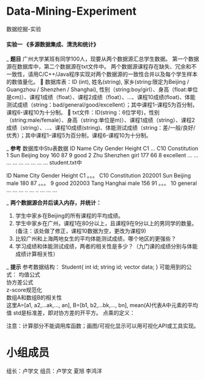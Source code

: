 # Data-Mining-Experiment
数据挖掘-实验

#### 实验一 《多源数据集成、清洗和统计》

_ **题目**
广州大学某班有同学100人，现要从两个数据源汇总学生数据。
第一个数据源在数据库中，第二个数据源在txt文件中。
两个数据源课程存在缺失、冗余和不一致性，请用C/C++/Java程序实现对两个数据源的一致性合并以及每个学生样本的数值量化。
	数据库表：ID (int),  姓名(string), 家乡(string:限定为Beijing / Guangzhou / Shenzhen / Shanghai), 性别（string:boy/girl）、身高（float:单位是cm)）、课程1成绩（float）、课程2成绩（float）、...、课程10成绩(float)、体能测试成绩（string：bad/general/good/excellent）；其中课程1-课程5为百分制，课程6-课程10为十分制。
	txt文件：ID(string：6位学号)，性别（string:male/female）、身高（string:单位是m)）、课程1成绩（string）、课程2成绩（string）、...、课程10成绩(string)、体能测试成绩（string：差/一般/良好/优秀）；其中课程1-课程5为百分制，课程6-课程10为十分制。

_ **参考**
数据库中Stu表数据
ID	Name	City	Gender	Height	C1	...	C10	Constitution
1	Sun	Beijing	boy	160	87		9	good
2	Zhu	Shenzhen	girl	177	66		8	excellent
...	...	...	...	...	...	...	...	...
student.txt中
 
ID		Name	City		Gender	Height    C1	。。。	C10	        Constitution
202001 Sun  Beijing male  180       87 。。。 9  good
202003  Tang  Hanghai male  156       91 。。。 10         general
...  ...  ...  ..  ... ..  ...  ...  ...

_ **两个数据源合并后读入内存，并统计：**
 
1.	学生中家乡在Beijing的所有课程的平均成绩。
2.	学生中家乡在广州，课程1在80分以上，且课程9在9分以上的男同学的数量。(备注：该处做了修正，课程10数据为空，更改为课程9)
3.	比较广州和上海两地女生的平均体能测试成绩，哪个地区的更强些？
4.	学习成绩和体能测试成绩，两者的相关性是多少？（九门课的成绩分别与体能成绩计算相关性）

_ **提示**
参考数据结构：
Student{
int id;
string id;
vector<float> data;
}
可能用到的公式：
均值公式	 
协方差公式	 
z-score规范化	 
数组A和数组B的相关性	 
这里A=[a1, a2,...ak,..., an],
B=[b1, b2,...bk,..., bn],
mean(A)代表A中元素的平均值
std是标准差，即对协方差的开平方。
点乘的定义： 
 
注意：计算部分不能调用库函数；画图/可视化显示可以用可视化API或工具实现。





# 小组成员
组长：卢学文
组员：卢学文 夏旭 李鸿洋
